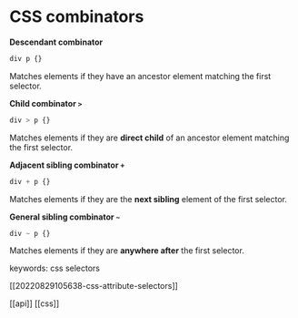 # CSS combinators

**Descendant combinator**
```css
div p {}
```
Matches elements if they have an ancestor element matching the first selector.

**Child combinator `>`**
```css
div > p {}
```
Matches elements if they are **direct child** of an ancestor element matching the first selector.

**Adjacent sibling combinator `+`**
```css
div + p {}
```
Matches elements if they are the **next sibling** element of the first selector.

**General sibling combinator `~`**
```css
div ~ p {}
```
Matches elements if they are **anywhere after** the first selector.

keywords: css selectors

[[20220829105638-css-attribute-selectors]]

[[api]]
[[css]]